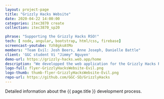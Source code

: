 ```yaml
---
layout: project-page
title: "Grizzly Hacks Website"
date: 2020-04-22 14:00:00
categories: itec3870 create
collection: itec3870_sp20

phrase: "Supporting the Grizzly Hacks RSO!"
tech: [ node, angular, bootstrap, html/css, firebase]
screencast-youtube: Yzh8gksAtMo
members: "Team Evil: Josh Beers, Anne Joseph, Danielle Battle"
client: 'GGC student Vi "Jimmy" Nguyen'
demo-url: https://grizzly-hacks.web.app/home
description: "We developped the web application for the Grizzly Hacks RSO. The Grizzly Hacks web application allows users to access information about hackathons that the RSO will be hosting on campus. The application also allows users to register and apply for an upcoming hackathon. The web application gives administration an easy way to update the event calendar on the landing page and audit accounts and applications without database knowledge."
logo-full: flyer-GrizzlyHacksWebsite-Evil.png
logo-thumb: thumb-flyer-GrizzlyHacksWebsite-Evil.png
repo-url: https://github.com/GGC-SD/GrizzlyHacks
---
```


Detailed information about the {{ page.title }} development process.

<!-- lightgallery -->
<script src="https://code.jquery.com/jquery-2.2.4.min.js"></script>
<script src="https://cdn.jsdelivr.net/lightgallery/1.3.7/js/lightgallery.min.js">
</script>
<script src="https://cdn.jsdelivr.net/g/lg-zoom"></script>

<script type="text/javascript">

    $(document).ready(function() {

        $("body").lightGallery({

            zoom: true,
            selector: 'a#lightgallery',
            selectWithin: 'body'

        });

    });

</script>

[ggc]: http://www.ggc.edu
[gunay-ggc]: http://www.ggc.edu/about-ggc/directory/cengiz-gunay
[doloc-ggc]: http://www.ggc.edu/about-ggc/directory/anca-doloc-mihu
